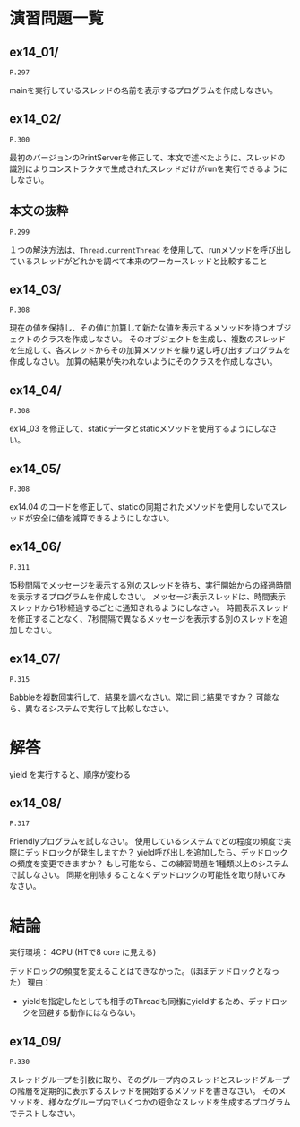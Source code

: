 # 演習問題一覧

## ex14_01/


`P.297`

mainを実行しているスレッドの名前を表示するプログラムを作成しなさい。

## ex14_02/


`P.300`

最初のバージョンのPrintServerを修正して、本文で述べたように、スレッドの識別によりコンストラクタで生成されたスレッドだけがrunを実行できるようにしなさい。


本文の抜粋
----------


`P.299`

１つの解決方法は、`Thread.currentThread` を使用して、runメソッドを呼び出しているスレッドがどれかを調べて本来のワーカースレッドと比較すること

## ex14_03/


`P.308`

現在の値を保持し、その値に加算して新たな値を表示するメソッドを持つオブジェクトのクラスを作成しなさい。
そのオブジェクトを生成し、複数のスレッドを生成して、各スレッドからその加算メソッドを繰り返し呼び出すプログラムを作成しなさい。
加算の結果が失われないようにそのクラスを作成しなさい。



## ex14_04/


`P.308`

ex14_03 を修正して、staticデータとstaticメソッドを使用するようにしなさい。



## ex14_05/


`P.308`

ex14.04 のコードを修正して、staticの同期されたメソッドを使用しないでスレッドが安全に値を減算できるようにしなさい。



## ex14_06/


`P.311`

15秒間隔でメッセージを表示する別のスレッドを待ち、実行開始からの経過時間を表示するプログラムを作成しなさい。
メッセージ表示スレッドは、時間表示スレッドから1秒経過するごとに通知されるようにしなさい。
時間表示スレッドを修正することなく、7秒間隔で異なるメッセージを表示する別のスレッドを追加しなさい。



## ex14_07/


`P.315`

Babbleを複数回実行して、結果を調べなさい。常に同じ結果ですか？
可能なら、異なるシステムで実行して比較しなさい。


解答
====

yield を実行すると、順序が変わる

## ex14_08/


`P.317`

Friendlyプログラムを試しなさい。
使用しているシステムでどの程度の頻度で実際にデッドロックが発生しますか？
yield呼び出しを追加したら、デッドロックの頻度を変更できますか？
もし可能なら、この練習問題を1種類以上のシステムで試しなさい。
同期を削除することなくデッドロックの可能性を取り除いてみなさい。

結論
====

実行環境：
4CPU (HTで8 core に見える)

デッドロックの頻度を変えることはできなかった。（ほぼデッドロックとなった）
理由：
* yieldを指定したとしても相手のThreadも同様にyieldするため、デッドロックを回避する動作にはならない。


## ex14_09/


`P.330`

スレッドグループを引数に取り、そのグループ内のスレッドとスレッドグループの階層を定期的に表示するスレッドを開始するメソッドを書きなさい。
そのメソッドを、様々なグループ内でいくつかの短命なスレッドを生成するプログラムでテストしなさい。

